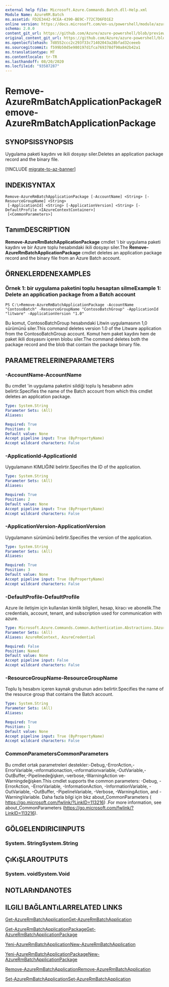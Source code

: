 ```yaml
---
external help file: Microsoft.Azure.Commands.Batch.dll-Help.xml
Module Name: AzureRM.Batch
ms.assetid: FD2E3442-9CEA-4390-BE9C-772C7D6FD1E2
online version: https://docs.microsoft.com/en-us/powershell/module/azurerm.batch/remove-azurermbatchapplicationpackage
schema: 2.0.0
content_git_url: https://github.com/Azure/azure-powershell/blob/preview/src/ResourceManager/AzureBatch/Commands.Batch/help/Remove-AzureRmBatchApplicationPackage.md
original_content_git_url: https://github.com/Azure/azure-powershell/blob/preview/src/ResourceManager/AzureBatch/Commands.Batch/help/Remove-AzureRmBatchApplicationPackage.md
ms.openlocfilehash: 7d8552ccc2c293f33c71402043a28bfad32ceeeb
ms.sourcegitcommit: f599b50d5e980197d1fca769378df90a842b42a1
ms.translationtype: MT
ms.contentlocale: tr-TR
ms.lasthandoff: 08/20/2020
ms.locfileid: "93587287"
---
```

# <span data-ttu-id="45b40-101">Remove-AzureRmBatchApplicationPackage</span><span class="sxs-lookup"><span data-stu-id="45b40-101">Remove-AzureRmBatchApplicationPackage</span></span>

## <span data-ttu-id="45b40-102">SYNOPSIS</span><span class="sxs-lookup"><span data-stu-id="45b40-102">SYNOPSIS</span></span>
<span data-ttu-id="45b40-103">Uygulama paketi kaydını ve ikili dosyayı siler.</span><span class="sxs-lookup"><span data-stu-id="45b40-103">Deletes an application package record and the binary file.</span></span>

[!INCLUDE [migrate-to-az-banner](../../includes/migrate-to-az-banner.md)]

## <span data-ttu-id="45b40-104">INDEKI</span><span class="sxs-lookup"><span data-stu-id="45b40-104">SYNTAX</span></span>

```
Remove-AzureRmBatchApplicationPackage [-AccountName] <String> [-ResourceGroupName] <String>
 [-ApplicationId] <String> [-ApplicationVersion] <String> [-DefaultProfile <IAzureContextContainer>]
 [<CommonParameters>]
```

## <span data-ttu-id="45b40-105">Tanım</span><span class="sxs-lookup"><span data-stu-id="45b40-105">DESCRIPTION</span></span>
<span data-ttu-id="45b40-106">**Remove-AzureRmBatchApplicationPackage** cmdlet 'i bir uygulama paketi kaydını ve bir Azure toplu hesabındaki ikili dosyayı siler.</span><span class="sxs-lookup"><span data-stu-id="45b40-106">The **Remove-AzureRmBatchApplicationPackage** cmdlet deletes an application package record and the binary file from an Azure Batch account.</span></span>

## <span data-ttu-id="45b40-107">ÖRNEKLERDEN</span><span class="sxs-lookup"><span data-stu-id="45b40-107">EXAMPLES</span></span>

### <span data-ttu-id="45b40-108">Örnek 1: bir uygulama paketini toplu hesaptan silme</span><span class="sxs-lookup"><span data-stu-id="45b40-108">Example 1: Delete an application package from a Batch account</span></span>
```
PS C:\>Remove-AzureRmBatchApplicationPackage -AccountName "ContosoBatch" -ResourceGroupName "ContosoBatchGroup" -ApplicationId "litware" -ApplicationVersion "1.0"
```

<span data-ttu-id="45b40-109">Bu komut, ContosoBatchGroup hesabındaki Litwin uygulamasının 1,0 sürümünü siler.</span><span class="sxs-lookup"><span data-stu-id="45b40-109">This command deletes version 1.0 of the Litware application from the ContosoBatchGroup account.</span></span>
<span data-ttu-id="45b40-110">Komut hem paket kaydını hem de paket ikili dosyasını içeren blobu siler.</span><span class="sxs-lookup"><span data-stu-id="45b40-110">The command deletes both the package record and the blob that contain the package binary file.</span></span>

## <span data-ttu-id="45b40-111">PARAMETRELERINE</span><span class="sxs-lookup"><span data-stu-id="45b40-111">PARAMETERS</span></span>

### <span data-ttu-id="45b40-112">-AccountName</span><span class="sxs-lookup"><span data-stu-id="45b40-112">-AccountName</span></span>
<span data-ttu-id="45b40-113">Bu cmdlet 'in uygulama paketini sildiği toplu Iş hesabının adını belirtir.</span><span class="sxs-lookup"><span data-stu-id="45b40-113">Specifies the name of the Batch account from which this cmdlet deletes an application package.</span></span>

```yaml
Type: System.String
Parameter Sets: (All)
Aliases:

Required: True
Position: 0
Default value: None
Accept pipeline input: True (ByPropertyName)
Accept wildcard characters: False
```

### <span data-ttu-id="45b40-114">-ApplicationId</span><span class="sxs-lookup"><span data-stu-id="45b40-114">-ApplicationId</span></span>
<span data-ttu-id="45b40-115">Uygulamanın KIMLIĞINI belirtir.</span><span class="sxs-lookup"><span data-stu-id="45b40-115">Specifies the ID of the application.</span></span>

```yaml
Type: System.String
Parameter Sets: (All)
Aliases:

Required: True
Position: 2
Default value: None
Accept pipeline input: True (ByPropertyName)
Accept wildcard characters: False
```

### <span data-ttu-id="45b40-116">-ApplicationVersion</span><span class="sxs-lookup"><span data-stu-id="45b40-116">-ApplicationVersion</span></span>
<span data-ttu-id="45b40-117">Uygulamanın sürümünü belirtir.</span><span class="sxs-lookup"><span data-stu-id="45b40-117">Specifies the version of the application.</span></span>

```yaml
Type: System.String
Parameter Sets: (All)
Aliases:

Required: True
Position: 3
Default value: None
Accept pipeline input: True (ByPropertyName)
Accept wildcard characters: False
```

### <span data-ttu-id="45b40-118">-DefaultProfile</span><span class="sxs-lookup"><span data-stu-id="45b40-118">-DefaultProfile</span></span>
<span data-ttu-id="45b40-119">Azure ile iletişim için kullanılan kimlik bilgileri, hesap, kiracı ve abonelik.</span><span class="sxs-lookup"><span data-stu-id="45b40-119">The credentials, account, tenant, and subscription used for communication with azure.</span></span>

```yaml
Type: Microsoft.Azure.Commands.Common.Authentication.Abstractions.IAzureContextContainer
Parameter Sets: (All)
Aliases: AzureRmContext, AzureCredential

Required: False
Position: Named
Default value: None
Accept pipeline input: False
Accept wildcard characters: False
```

### <span data-ttu-id="45b40-120">-ResourceGroupName</span><span class="sxs-lookup"><span data-stu-id="45b40-120">-ResourceGroupName</span></span>
<span data-ttu-id="45b40-121">Toplu Iş hesabını içeren kaynak grubunun adını belirtir.</span><span class="sxs-lookup"><span data-stu-id="45b40-121">Specifies the name of the resource group that contains the Batch account.</span></span>

```yaml
Type: System.String
Parameter Sets: (All)
Aliases:

Required: True
Position: 1
Default value: None
Accept pipeline input: True (ByPropertyName)
Accept wildcard characters: False
```

### <span data-ttu-id="45b40-122">CommonParameters</span><span class="sxs-lookup"><span data-stu-id="45b40-122">CommonParameters</span></span>
<span data-ttu-id="45b40-123">Bu cmdlet ortak parametreleri destekler:-Debug,-ErrorAction,-ErrorVariable,-ınformationaction,-ınformationvariable,-OutVariable,-OutBuffer,-Pipelinedeğişken,-verbose,-WarningAction ve-Warningdeğişken.</span><span class="sxs-lookup"><span data-stu-id="45b40-123">This cmdlet supports the common parameters: -Debug, -ErrorAction, -ErrorVariable, -InformationAction, -InformationVariable, -OutVariable, -OutBuffer, -PipelineVariable, -Verbose, -WarningAction, and -WarningVariable.</span></span> <span data-ttu-id="45b40-124">Daha fazla bilgi için bkz about_CommonParameters ( https://go.microsoft.com/fwlink/?LinkID=113216) .</span><span class="sxs-lookup"><span data-stu-id="45b40-124">For more information, see about_CommonParameters (https://go.microsoft.com/fwlink/?LinkID=113216).</span></span>

## <span data-ttu-id="45b40-125">GÖLGELENDIRICI</span><span class="sxs-lookup"><span data-stu-id="45b40-125">INPUTS</span></span>

### <span data-ttu-id="45b40-126">System. String</span><span class="sxs-lookup"><span data-stu-id="45b40-126">System.String</span></span>

## <span data-ttu-id="45b40-127">ÇıKıŞLAR</span><span class="sxs-lookup"><span data-stu-id="45b40-127">OUTPUTS</span></span>

### <span data-ttu-id="45b40-128">System. void</span><span class="sxs-lookup"><span data-stu-id="45b40-128">System.Void</span></span>

## <span data-ttu-id="45b40-129">NOTLARıNDA</span><span class="sxs-lookup"><span data-stu-id="45b40-129">NOTES</span></span>

## <span data-ttu-id="45b40-130">ILGILI BAĞLANTıLAR</span><span class="sxs-lookup"><span data-stu-id="45b40-130">RELATED LINKS</span></span>

[<span data-ttu-id="45b40-131">Get-AzureRmBatchApplication</span><span class="sxs-lookup"><span data-stu-id="45b40-131">Get-AzureRmBatchApplication</span></span>](./Get-AzureRmBatchApplication.md)

[<span data-ttu-id="45b40-132">Get-AzureRmBatchApplicationPackage</span><span class="sxs-lookup"><span data-stu-id="45b40-132">Get-AzureRmBatchApplicationPackage</span></span>](./Get-AzureRmBatchApplicationPackage.md)

[<span data-ttu-id="45b40-133">Yeni-AzureRmBatchApplication</span><span class="sxs-lookup"><span data-stu-id="45b40-133">New-AzureRmBatchApplication</span></span>](./New-AzureRmBatchApplication.md)

[<span data-ttu-id="45b40-134">Yeni-AzureRmBatchApplicationPackage</span><span class="sxs-lookup"><span data-stu-id="45b40-134">New-AzureRmBatchApplicationPackage</span></span>](./New-AzureRmBatchApplicationPackage.md)

[<span data-ttu-id="45b40-135">Remove-AzureRmBatchApplication</span><span class="sxs-lookup"><span data-stu-id="45b40-135">Remove-AzureRmBatchApplication</span></span>](./Remove-AzureRmBatchApplication.md)

[<span data-ttu-id="45b40-136">Set-AzureRmBatchApplication</span><span class="sxs-lookup"><span data-stu-id="45b40-136">Set-AzureRmBatchApplication</span></span>](./Set-AzureRmBatchApplication.md)


